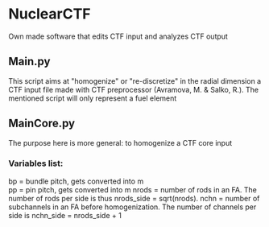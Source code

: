 # NuclearCTF
Own made software that edits CTF input and analyzes CTF output

## Main.py
This script aims at "homogenize" or "re-discretize" in the radial dimension a CTF input file made with CTF preprocessor (Avramova, M. & Salko, R.).
The mentioned script will only represent a fuel element

## MainCore.py
The purpose here is more general: to homogenize a CTF core input
### Variables list:
bp = bundle pitch, gets converted into m <br/>
pp = pin pitch, gets converted into m
nrods = number of rods in an FA. The number of rods per side is thus nrods_side = sqrt(nrods).
nchn = number of subchannels in an FA before homogenization. The number of channels per side is nchn_side = nrods_side + 1
